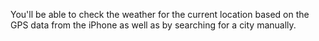 
You'll be able to check the weather for the current location based on the GPS data from the iPhone as well as by searching for a city manually. 

